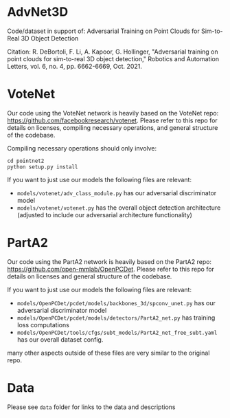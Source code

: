 # AdvNet3D

Code/dataset in support of: Adversarial Training on Point Clouds for Sim-to-Real 3D Object Detection

Citation: R. DeBortoli, F. Li, A. Kapoor, G. Hollinger, "Adversarial training on point clouds for sim-to-real 3D object detection," Robotics and Automation Letters, vol. 6, no. 4, pp. 6662-6669, Oct. 2021.


# VoteNet
Our code using the VoteNet network is heavily based on the VoteNet repo: https://github.com/facebookresearch/votenet. Please refer to this repo for details on licenses, compiling necessary operations, and general structure of the codebase. 

Compiling necessary operations should only involve:
```
cd pointnet2
python setup.py install
```


If you want to just use our models the following files are relevant:
* `models/votenet/adv_class_module.py` has our adversarial discriminator model
* `models/votenet/votenet.py` has the overall object detection architecture (adjusted to include our adversarial architecture functionality)


# PartA2
Our code using the PartA2 network is heavily based on the PartA2 repo: https://github.com/open-mmlab/OpenPCDet. Please refer to this repo for details on licenses and general structure of the codebase.  

If you want to just use our models the following files are relevant:
* `models/OpenPCDet/pcdet/models/backbones_3d/spconv_unet.py` has our adversarial discriminator model
* `models/OpenPCDet/pcdet/models/detectors/PartA2_net.py` has training loss computations
* `models/OpenPCDet/tools/cfgs/subt_models/PartA2_net_free_subt.yaml` has our overall dataset config. 

many other aspects outside of these files are very similar to the original repo.

# Data
Please see `data` folder for links to the data and descriptions







